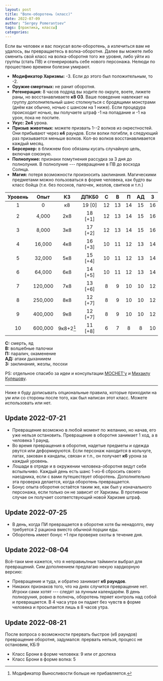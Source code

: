 ```yaml
---
layout: post
title: "Волк-оборотень (класс)"
date: 2022-07-09
author: "Sergey Pomerantsev"
tags: [практика, классы]
categories:
---
```


Если вы человек и вас покусал волк-оборотень, а излечиться вам не удалось, вы превращаетесь в волка-оборотня. Далее вы можете либо сменить свой класс на волка-оборотня того же уровня, либо уйти из группы (стать ПВ) и сгенерировать себе нового персонажа. Нелюди по прошествию времени болезни умирают.

- **Модификатор Харизмы:** -3. Если до этого был положительным, то -2.
- **Оружие смертных:** не ранит оборотня.
- **Регенерация:** 8 часов подряд вы ходите по округе, воете, лижете раны, но восстанавливаете **к8 ОЗ**. Ваше поведение навлекает на группу дополнительный шанс столкнуться с бродящими монстрами (днём как обычно, ночью с шансом на 1 ниже). Если процедура происходит ночью, вы получаете штраф -1 на попадание и -1 на урон, пока не поспите.
- **Укус:** **2к4** урона.
- **Призыв животных:** можете призвать 1--2 волков из окрестностей. Они прибывают через **к4** раундов. Если волки погибли, в следующий раз призывается меньше волков. Кол-во волков восстанавливается каждый месяц.
- **Берсеркер:** в ближнем бою обязаны кусать случайную цель, включая союзную.
- **Полнолуние:** признаки помутнения рассудка за 3 дня до полнолуния. В полнолуние --- превращение в ПВ до восхода Солнца.
- **Магия:** потеря возможности произносить заклинания. Магическими предметами можно пользоваться в форме человека, как будто вы класс бойца (т.е. без посохов, палочек, жезлов, свитков и т.п.)

| Уровень |   Опыт  |     КЗ     |  ДПКБ0  |  С |  В |  П | АД |  З |
|:-------:|:-------:|:----------:|:-------:|:--:|:--:|:--:|:--:|:--:|
|    1    |    0    |     к8     |  19 [0] | 12 | 13 | 14 | 15 | 16 |
|    2    |  4,000  |     2к8    | 18 [+1] | 12 | 13 | 14 | 15 | 16 |
|    3    |  8,000  |     3к8    | 17 [+2] | 12 | 13 | 14 | 15 | 16 |
|    4    |  16,000 |     4к8    | 16 [+3] | 10 | 11 | 12 | 13 | 14 |
|    5    |  32,000 |     5к8    | 15 [+4] | 10 | 11 | 12 | 13 | 14 |
|    6    |  64,000 |     6к8    | 14 [+5] | 10 | 11 | 12 | 13 | 14 |
|    7    | 120,000 |     7к8    | 13 [+6] |  8 |  9 | 10 | 10 | 12 |
|    8    | 250,000 |     8к8    | 12 [+7] |  8 |  9 | 10 | 10 | 12 |
|    9    | 400,000 |     9к8    | 12 [+7] |  8 |  9 | 10 | 10 | 12 |
|    10   | 600,000 | 9к8+2[^1] | 11 [+8] |  6 |  7 |  8 |  8 | 10 |

**С:** смерть, яд  
**В:** волшебные палочки  
**П:** паралич, окаменение  
**АД:** атаки дыханиием  
**З:** заклинания, жезлы, посохи

[^1]: Модификатор Выносливости больше не прибавляется.

PS: отдельное спасибо за идеи и консультации [MOCHET'у](https://vk.com/kapmakonv) и [Михаилу Кулешову](https://vk.com/public69115050).

---

Ниже я буду дописывать опциональные правила, которые приходили на ум или со стороны после того, как был написан этот класс. Можете использовать или нет.

## Update 2022-07-21

- Превращение возможно в любой момент по желанию, но начав, его уже нельзя остановить. Превращение в оборотня занимает 1 ход, а в человека 1 раунд.
- Во время превращения в оборотня, надетые предметы и одежда рвутся или деформируются. Если персонаж находится в кольчуге, латах, закован в кандалы, связан и т.п., он получает **к6** урона за каждый уровень.
- Лошади в отряде и в окружении человека-оборотня ведут себя вспыльчиво. Каждый день есть шанс 1-из-6 сбросить своего наездника, если с вами путешествует оборотень. Дополнительно эта проверка делается, когда оборотень превращается.
- Бонус опыта оборотня остаётся таким же, как был у изначального персонажа, если только он не зависит от Харизмы. В противном случае он получает соответствующий новой Харизме штраф.

## Update 2022-07-25

- В день, когда ПИ превращается в оборотня хотя бы ненадолго, ему требуется 2 рациона вместо обычной порции еды.
- Оборотень имеет бонус +1 при проверке охоты в течение дня.

## Update 2022-08-04

Всё-таки мне кажется, что я неправиьлные тайминги выбрал для превращений. Сим дополнением предлагаю некую хардкорную версию:

- Превращение и туда, и обратно занимает **к6 раундов**.
- Никаких признаков того, что на днях случится превращение нет. Игроки сами хотят --- следят за лунным календарём. В день полноруния, ровно в полночь, оборотень теряет контроль над собой и превращается. В 4 часа утра он падает без чувств в форме человека и просыпается лишь в 8 часов утра.

## Update 2022-08-21

После вопроса о возможности прервать быстрое (к6 раундов) превращение оборотня, задумался: прервать нельзя, процесс не остановим, КБ:9


- Класс Брони в форме человека: 9 или от доспеха
- Класс Брони в форме волка: 5

